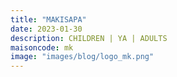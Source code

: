 ```yaml
---
title: "MAKISAPA"
date: 2023-01-30
description: CHILDREN | YA | ADULTS
maisoncode: mk
image: "images/blog/logo_mk.png"
---
```

